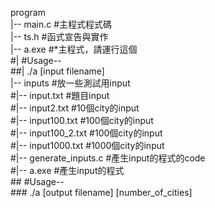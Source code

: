 program  
|-- main.c  		#主程式程式碼  
|-- ts.h			#函式宣告與實作  
|-- a.exe			#*主程式，請運行這個  
#|					#Usage--  
##|							./a [input filename]	  
|-- inputs			#放一些測試用input  
	#|-- input.txt			#題目input  
	#|-- input2.txt			#10個city的input  
	#|-- input100.txt		#100個city的input  
	#|-- input100_2.txt		#100個city的input  
	#|-- input1000.txt		#1000個city的input  
	#|-- generate_inputs.c	#產生input的程式的code  
	#|-- a.exe				#產生input的程式  
	##						#Usage--  
	###								./a [output filename] [number_of_cities]   
								


